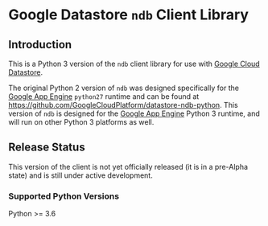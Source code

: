 # Google Datastore `ndb` Client Library

## Introduction

This is a Python 3 version of the `ndb` client library for use with
[Google Cloud Datastore][0].

The original Python 2 version of `ndb` was designed specifically for the
[Google App Engine][1] `python27` runtime and can be found at
https://github.com/GoogleCloudPlatform/datastore-ndb-python. This version of
`ndb` is designed for the [Google App Engine][1] Python 3 runtime, and will
run on other Python 3 platforms as well.

[0]: https://cloud.google.com/datastore
[1]: https://cloud.google.com/appengine

## Release Status

This version of the client is not yet officially released (it is in a
pre-Alpha state) and is still under active development.

### Supported Python Versions
Python >= 3.6
